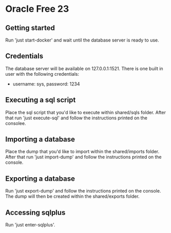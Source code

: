 # Oracle Free 23

## Getting started
Run 'just start-docker' and wait until the database server is ready to use.

## Credentials
The database server will be available on 127.0.0.1:1521.
There is one built in user with the following credentials:
- username: sys, password: 1234

## Executing a sql script
Place the sql script that you'd like to execute within shared/sqls folder. After that run 'just
execute-sql' and follow the instructions printed on the consolee.

## Importing a database
Place the dump that you'd like to import within the shared/imports folder. After that run 'just import-dump' and follow the instructions printed on the console.

## Exporting a database
Run 'just export-dump' and follow the instructions printed on the console. The dump will then be
created within the shared/exports folder.

## Accessing sqlplus
Run 'just enter-sqlplus'.